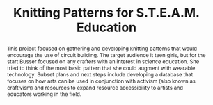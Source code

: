 ---
pid: g2021busser
title: Knitting Patterns for S.T.E.A.M. Education
category: Grad Fellowship Project
tags:
- public-humanities
- making
cohort_year: '2021'
abstract: 'This project focused on gathering and developing knitting patterns that
  would encourage the use of circuit building. The target audience it teen girls,
  but for the start Busser focused on any crafters with an interest in science education.
  She tried to think of the most basic pattern that she could augment with wearable
  technology. Subset plans and next steps include developing a database that focuses
  on how arts can be used in conjunction with activism (also known as craftivism)
  and resources to expand resource accessibility to artists and educators working
  in the field. '
pis:
- busser
layout: project
---